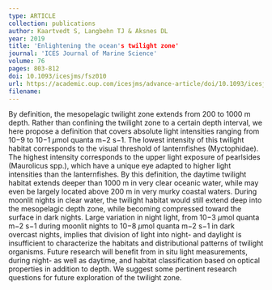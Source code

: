 ```yaml
---
type: ARTICLE
collection: publications
author: Kaartvedt S, Langbehn TJ & Aksnes DL
year: 2019
title: 'Enlightening the ocean's twilight zone'
journal: 'ICES Journal of Marine Science'
volume: 76
pages: 803-812
doi: 10.1093/icesjms/fsz010
url: https://academic.oup.com/icesjms/advance-article/doi/10.1093/icesjms/fsz010/5306603
filename:
---
```

By definition, the mesopelagic twilight zone extends from 200 to 1000 m depth. Rather than confining the twilight zone to a certain depth interval, we here propose a definition that covers absolute light intensities ranging from 10−9 to 10−1 $\mu$mol quanta m−2 s−1. The lowest intensity of this twilight habitat corresponds to the visual threshold of lanternfishes (Myctophidae). The highest intensity corresponds to the upper light exposure of pearlsides (Maurolicus spp.), which have a unique eye adapted to higher light intensities than the lanternfishes. By this definition, the daytime twilight habitat extends deeper than 1000 m in very clear oceanic water, while may even be largely located above 200 m in very murky coastal waters. During moonlit nights in clear water, the twilight habitat would still extend deep into the mesopelagic depth zone, while becoming compressed toward the surface in dark nights. Large variation in night light, from 10−3 $\mu$mol quanta m−2 s−1 during moonlit nights to 10−8 $\mu$mol quanta m−2 s−1 in dark overcast nights, implies that division of light into night- and daylight is insufficient to characterize the habitats and distributional patterns of twilight organisms. Future research will benefit from in situ light measurements, during night- as well as daytime, and habitat classification based on optical properties in addition to depth. We suggest some pertinent research questions for future exploration of the twilight zone.
